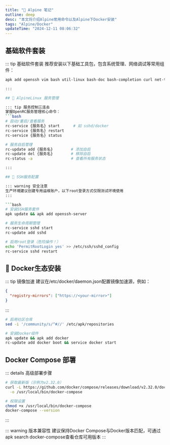 ```yaml
---
title: "📄 Alpine 笔记"
outline: deep
desc: "本文将介绍Alpine常用命令以及Alpine下Docker安装"
tags: "Alpine/Docker"
updateTime: "2024-12-11 08:06:32"
---
```


## 基础软件套装
::: tip 基础软件套装
推荐安装以下基础工具包，包含系统管理、网络调试等常用组件：
```bash
apk add openssh vim bash util-linux bash-doc bash-completion curl net-tools

:::

## 🐧 AlpineLinux 服务管理

::: tip 服务控制三连击
掌握OpenRC服务管理核心命令：
```bash
# 启动/重启/查看服务
rc-service {服务名} start      # 如 sshd/docker
rc-service {服务名} restart
rc-service {服务名} status

# 服务自启管理
rc-update add {服务名}        # 添加自启
rc-update del {服务名}        # 移除自启
rc-status -a                 # 查看所有服务状态

:::

## 🔐 SSH服务配置

::: warning 安全注意
生产环境建议创建专用运维账户，以下root登录方式仅限测试环境使用
:::

```bash
# 安装SSH服务套件
apk update && apk add openssh-server

# 服务生命周期管理
rc-service sshd start
rc-update add sshd

# 启用root登录（危险操作！）
echo 'PermitRootLogin yes' >> /etc/ssh/sshd_config
rc-service sshd restart
```

## 🐳 Docker生态安装
::: tip 镜像加速
建议在/etc/docker/daemon.json配置镜像加速源，例如：
```json
{
  "registry-mirrors": ["https://<your-mirror>"]
}
```
:::

```bash
# 启用社区仓库
sed -i '/community/s/^#//' /etc/apk/repositories

# 安装Docker组件
apk update && apk add docker
rc-update add docker boot && service docker start
```
## Docker Compose 部署
::: details 高级部署步骤
```bash
# 获取最新版（示例为v2.32.0）
curl -L https://github.com/docker/compose/releases/download/v2.32.0/docker-compose-linux-x86_64 \
  -o /usr/local/bin/docker-compose

# 权限设置
chmod +x /usr/local/bin/docker-compose
docker-compose --version
```
:::

::: warning 版本兼容性
建议保持Docker Compose与Docker版本匹配，可通过apk search docker-compose查看仓库可用版本
:::